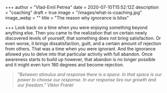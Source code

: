 +++
author = "Vlad-Emil Petrea"
date = 2020-07-10T15:52:12Z
description = "coaching"
draft = true
image = "/images/what-is-coaching.jpg"
image_webp = ""
title = "The reason why ignorance is bliss"

+++
Look back on a time when you were enjoying something beyond anything else. Then you came to the realization that on certain newly discovered levels of yourself, that something does not bring satisfaction. Or even worse, it brings dissatisfaction, guilt, and a certain amount of rejection from others. That was a time when you were ignorant. And the ignorance allowed you to delve into that particular activity with full abandon. Once awareness starts to build up however, that abandon is no longer possible and it might even turn 180 degrees and become rejection. 

> _"Between stimulus and response there is a space. In that space is our power to choose our response. In our response lies our growth and our freedom." Viktor Frankl_